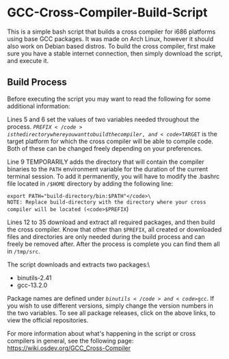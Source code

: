 <h1>GCC-Cross-Compiler-Build-Script</h1>

This is a simple bash script that builds a cross compiler for i686 platforms using base GCC packages. It was made on Arch Linux, however it should also work on Debian based distros. To build the cross compiler, first make sure you have a stable internet connection, then simply download the script, and execute it. 

<h2>Build Process</h2>

Before executing the script you may want to read the following for some additional information:

Lines 5 and 6 set the values of two variables needed throughout the process. <code>$PREFIX</code> is the directory where you want to build the compiler, and <code>$TARGET</code> is the target platform for which the cross compiler will be able to compile code. Both of these can be changed freely depending on your preferences.

Line 9 TEMPORARILY adds the directory that will contain the compiler binaries to the <code>PATH</code> environment variable for the duration of the current terminal session. To add it permanently, you will have to modify the .bashrc file located in <code>/$HOME</code> directory by adding the following line:

<code>export PATH="build-directory/bin:$PATH"</code>\
NOTE: Replace build-directory with the directory where your cross compiler will be located (<code>$PREFIX</code>)

Lines 12 to 35 download and extract all required packages, and then build the cross compiler. Know that other than <code>$PREFIX</code>, all created or downloaded files and directories are only needed during the build process and can freely be removed after. After the process is complete you can find them all in <code>/tmp/src</code>.

The script downloads and extracts two packages:\
* binutils-2.41
* gcc-13.2.0

Package names are defined under <code>$binutils</code> and <code>$gcc</code>. If you wish to use different versions, simply change the version numbers in the two variables. To see all package releases, click on the above links, to view the official repositories. 

For more information about what's happening in the script or cross compilers in general, see the following page:\
https://wiki.osdev.org/GCC_Cross-Compiler
